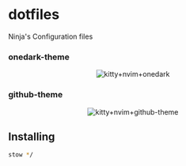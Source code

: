 # dotfiles

Ninja's Configuration files

### onedark-theme

<p align="center">
  <img src="https://imgur.com/tptzxgH.png" alt="kitty+nvim+onedark" />
</p>

### github-theme

<p align="center">
  <img src="https://imgur.com/pFuZqVZ.png" alt="kitty+nvim+github-theme" />
</p>

## Installing

```bash
stow */
```
